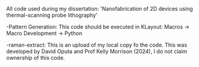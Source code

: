 All code used during my dissertation: 'Nanofabrication of 2D devices using thermal-scanning probe lithography'

-Pattern Generation: This code should be executed in KLayout: Macros -> Macro Development -> Python

-raman-extract: This is an upload of my local copy fo the code. This was developed by David Oputa and Prof Kelly Morrison (2024), I do not claim ownership of this code.
